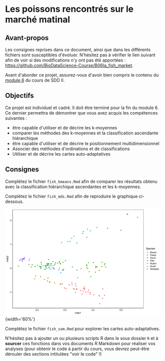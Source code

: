 # Les poissons rencontrés sur le marché matinal

## Avant-propos

Les consignes reprises dans ce document, ainsi que dans les différents fichiers sont susceptibles d'évoluer. N'hésitez pas à vérifier le lien suivant afin de voir si des modifications n'y ont pas été apportées : <https://github.com/BioDataScience-Course/B06Ia_fish_market>.

Avant d'aborder ce projet, assurez-vous d'avoir bien compris le contenu du [module 6](https://wp.sciviews.org/sdd-umons2/?iframe=wp.sciviews.org/sdd-umons2-2020/k-moyenne-mds-som.html) du cours de SDD II.

## Objectifs

Ce projet est individuel et cadré. Il doit être terminé pour la fin du module 6. Ce dernier permettra de démontrer que vous avez acquis les compétences suivantes :

- être capable d'utiliser et de décrire les k-moyennes
- comparer les méthodes des k-moyennes et la classification ascendante hiérarchique
- être capable d'utiliser et de décrire le positionnement multidimensionnel
- Associer des méthodes d'ordinations et de classifications
- Utiliser et de décrire les cartes auto-adaptatives

## Consignes

Complétez le fichier `fish_kmeans.Rmd` afin de comparer les résultats obtenu avec la classification hiérarchique ascendantes et les k-moyennes.

Complétez le fichier `fish_mds.Rmd` afin de reproduire le graphique ci-dessous.

![](images/fish_mds.png){width='60%'}

Complétez le fichier `fish_som.Rmd` pour explorer les cartes auto-adaptatives.

N'hésitez pas à ajouter un ou plusieurs scripts R dans le sous dossier `R` et à  **sourcer** ces fonctions dans vos documents R Markdown pour réaliser vos analyses (pour obtenir le code à partir du cours, vous devrez peut-être dérouler des sections intitulées "voir le code" !)
